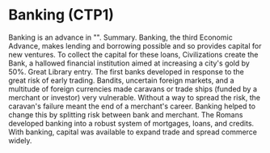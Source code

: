 # Banking (CTP1)

Banking is an advance in "".
Summary.
Banking, the third Economic Advance, makes lending and borrowing possible and so provides capital for new ventures. To collect the capital for these loans, Civilizations create the Bank, a hallowed financial institution aimed at increasing a city's gold by 50%.
Great Library entry.
The first banks developed in response to the great risk of early trading. Bandits, uncertain foreign markets, and a multitude of foreign currencies made caravans or trade ships (funded by a merchant or investor) very vulnerable. Without a way to spread the risk, the caravan's failure meant the end of a merchant's career. Banking helped to change this by splitting risk between bank and merchant. The Romans developed banking into a robust system of mortgages, loans, and credits. With banking, capital was available to expand trade and spread commerce widely.